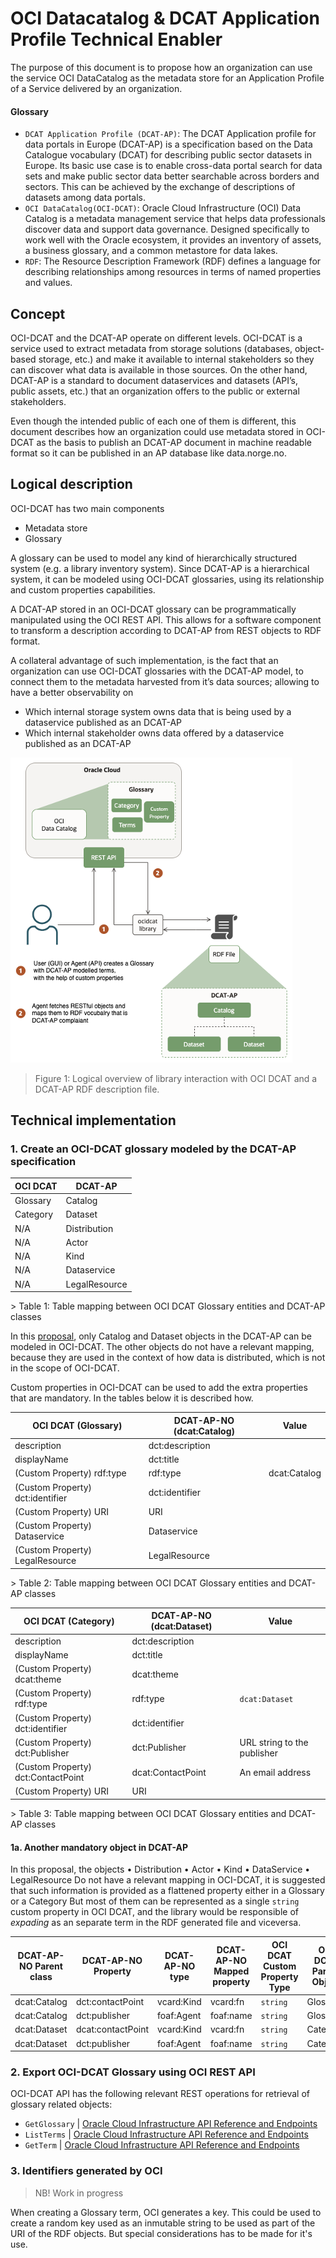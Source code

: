 # OCI Datacatalog & DCAT Application Profile Technical Enabler

The purpose of this document is to propose how an organization can use the service OCI DataCatalog as the metadata store for an Application Profile of a Service delivered by an organization.

#### Glossary
-	`DCAT Application Profile (DCAT-AP)`: The DCAT Application profile for data portals in Europe (DCAT-AP) is a specification based on the Data Catalogue vocabulary (DCAT) for describing public sector datasets in Europe. Its basic use case is to enable cross-data portal search for data sets and make public sector data better searchable across borders and sectors. This can be achieved by the exchange of descriptions of datasets among data portals.
-	`OCI DataCatalog(OCI-DCAT)`: Oracle Cloud Infrastructure (OCI) Data Catalog is a metadata management service that helps data professionals discover data and support data governance. Designed specifically to work well with the Oracle ecosystem, it provides an inventory of assets, a business glossary, and a common metastore for data lakes.
-	`RDF`: The Resource Description Framework (RDF) defines a language for describing relationships among resources in terms of named properties and values.

## Concept
OCI-DCAT and the DCAT-AP operate on different levels. OCI-DCAT is a service used to extract metadata from storage solutions (databases, object-based storage, etc.) and make it available to internal stakeholders so they can discover what data is available in those sources. On the other hand, DCAT-AP is a standard to document dataservices and datasets (API’s, public assets, etc.) that an organization offers to the public or external stakeholders.

Even though the intended public of each one of them is different, this document describes how an organization could use metadata stored in OCI-DCAT as the basis to publish an DCAT-AP document in machine readable format so it can be published in an AP database like data.norge.no.

## Logical description
OCI-DCAT has two main components
-	Metadata store
-	Glossary

A glossary can be used to model any kind of hierarchically structured system (e.g. a library inventory system). Since DCAT-AP is a hierarchical system, it can be modeled using OCI-DCAT glossaries, using its relationship and custom properties capabilities.

A DCAT-AP stored in an OCI-DCAT glossary can be programmatically manipulated using the OCI REST API. This allows for a software component to transform a description according to DCAT-AP from REST objects to RDF format.

A collateral advantage of such implementation, is the fact that an organization can use OCI-DCAT glossaries with the DCAT-AP model, to connect them to the metadata harvested from it’s data sources; allowing to have a better observability on 
-	Which internal storage system owns data that is being used by a dataservice published as an DCAT-AP
-	Which internal stakeholder owns data offered by a dataservice published as an DCAT-AP

![Figure 1](img/tech-enabler-logical.png)
> Figure 1: Logical overview of library interaction with OCI DCAT and a DCAT-AP RDF description file.

## Technical implementation
### 1. Create an OCI-DCAT glossary modeled by the DCAT-AP specification
| OCI DCAT | DCAT-AP |
| --- | --- |
| Glossary | Catalog |
| Category | Dataset |
| N/A | Distribution |
| N/A | Actor |
| N/A | Kind |
| N/A | Dataservice |
| N/A | LegalResource |
<span id="t1">
> Table 1: Table mapping between OCI DCAT Glossary entities and DCAT-AP classes
</span>

In this [proposal](#t1), only Catalog and Dataset objects in the DCAT-AP can be modeled in OCI-DCAT. The other objects do not have a relevant mapping, because they are used in the context of how data is distributed, which is not in the scope of OCI-DCAT.

Custom properties in OCI-DCAT can be used to add the extra properties that are mandatory. In the tables below it is described how.

| OCI DCAT (Glossary) | DCAT-AP-NO (dcat:Catalog) | Value |
| --- | --- | --- |
| description | dct:description |
| displayName | dct:title |
| (Custom Property) rdf:type | rdf:type | dcat:Catalog
| (Custom Property) dct:identifier | dct:identifier | 
| (Custom Property) URI | URI |
| (Custom Property) Dataservice | Dataservice |
| (Custom Property) LegalResource| LegalResource |
<span id="t2">
> Table 2: Table mapping between OCI DCAT Glossary entities and DCAT-AP classes
</span>

| OCI DCAT (Category) | DCAT-AP-NO (dcat:Dataset) | Value |
| --- | --- | --- |
| description | dct:description |
| displayName | dct:title |
| (Custom Property) dcat:theme | dcat:theme |
| (Custom Property) rdf:type | rdf:type | `dcat:Dataset`
| (Custom Property) dct:identifier | dct:identifier |
| (Custom Property) dct:Publisher | dct:Publisher | URL string to the publisher
| (Custom Property) dct:ContactPoint| dcat:ContactPoint | An email address
| (Custom Property) URI | URI |
<span id="t3">
> Table 3: Table mapping between OCI DCAT Glossary entities and DCAT-AP classes
</span>

#### 1a. Another mandatory object in DCAT-AP
In this proposal, the objects
•	Distribution
•	Actor
•	Kind
•	DataService
•	LegalResource
Do not have a relevant mapping in OCI-DCAT, it is suggested that such information is provided as a flattened property either in a Glossary or a Category
But most of them can be represented as a single `string` custom property in OCI DCAT, and the library would be responsible of _expading_ as an separate term in the RDF generated file and viceversa.


| DCAT-AP-NO Parent class | DCAT-AP-NO Property | DCAT-AP-NO type | DCAT-AP-NO Mapped property | OCI DCAT Custom Property Type | OCI DCAT Parent Object | Custom Property Example Value |
| --- | --- | --- | --- | --- | --- | --- |
| dcat:Catalog | dct:contactPoint | vcard:Kind | vcard:fn | `string` | Glossary | `John Doe` |
| dcat:Catalog | dct:publisher | foaf:Agent | foaf:name | `string` | Glossary | `ACME A/S` |
| dcat:Dataset | dcat:contactPoint | vcard:Kind | vcard:fn | `string` | Category | `John Doe` |
| dcat:Dataset | dct:publisher | foaf:Agent | foaf:name | `string` | Category | `ACME A/S` |

### 2. Export OCI-DCAT Glossary using OCI REST API
OCI-DCAT API has the following relevant REST operations for retrieval of glossary related objects:
-	`GetGlossary` | [Oracle Cloud Infrastructure API Reference and Endpoints](https://docs.oracle.com/en-us/iaas/api/#/en/data-catalog/20190325/Glossary/GetGlossary)
-	`ListTerms` | [Oracle Cloud Infrastructure API Reference and Endpoints](https://docs.oracle.com/en-us/iaas/api/#/en/data-catalog/20190325/Term/ListTerms)
-	`GetTerm` | [Oracle Cloud Infrastructure API Reference and Endpoints](https://docs.oracle.com/en-us/iaas/api/#/en/data-catalog/20190325/Term/GetTerm)


### 3. Identifiers generated by OCI
> NB! Work in progress

When creating a Glossary term, OCI generates a key. This could be used to create a random key used as an inmutable string to be used as part of the URI of the RDF objects. But special considerations has to be made for it's use.